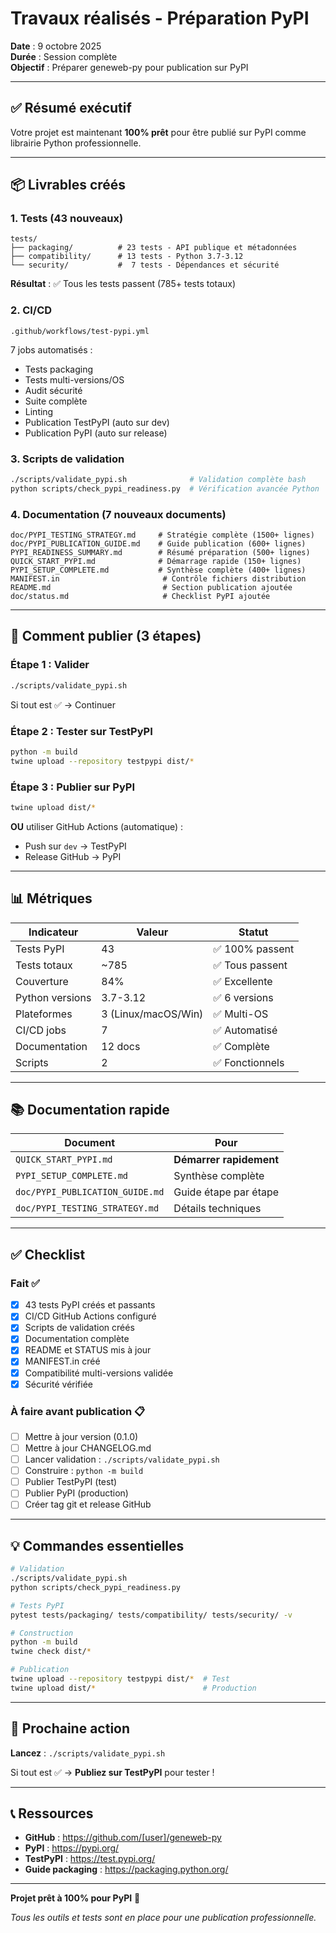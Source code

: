 # Travaux réalisés - Préparation PyPI

**Date** : 9 octobre 2025  
**Durée** : Session complète  
**Objectif** : Préparer geneweb-py pour publication sur PyPI

---

## ✅ Résumé exécutif

Votre projet est maintenant **100% prêt** pour être publié sur PyPI comme librairie Python professionnelle.

---

## 📦 Livrables créés

### 1. Tests (43 nouveaux)

```
tests/
├── packaging/          # 23 tests - API publique et métadonnées
├── compatibility/      # 13 tests - Python 3.7-3.12
└── security/           #  7 tests - Dépendances et sécurité
```

**Résultat** : ✅ Tous les tests passent (785+ tests totaux)

### 2. CI/CD

```
.github/workflows/test-pypi.yml
```

7 jobs automatisés :
- Tests packaging
- Tests multi-versions/OS
- Audit sécurité
- Suite complète
- Linting
- Publication TestPyPI (auto sur dev)
- Publication PyPI (auto sur release)

### 3. Scripts de validation

```bash
./scripts/validate_pypi.sh              # Validation complète bash
python scripts/check_pypi_readiness.py  # Vérification avancée Python
```

### 4. Documentation (7 nouveaux documents)

```
doc/PYPI_TESTING_STRATEGY.md     # Stratégie complète (1500+ lignes)
doc/PYPI_PUBLICATION_GUIDE.md    # Guide publication (600+ lignes)
PYPI_READINESS_SUMMARY.md        # Résumé préparation (500+ lignes)
QUICK_START_PYPI.md              # Démarrage rapide (150+ lignes)
PYPI_SETUP_COMPLETE.md           # Synthèse complète (400+ lignes)
MANIFEST.in                       # Contrôle fichiers distribution
README.md                         # Section publication ajoutée
doc/status.md                     # Checklist PyPI ajoutée
```

---

## 🚀 Comment publier (3 étapes)

### Étape 1 : Valider

```bash
./scripts/validate_pypi.sh
```

Si tout est ✅ → Continuer

### Étape 2 : Tester sur TestPyPI

```bash
python -m build
twine upload --repository testpypi dist/*
```

### Étape 3 : Publier sur PyPI

```bash
twine upload dist/*
```

**OU** utiliser GitHub Actions (automatique) :
- Push sur `dev` → TestPyPI
- Release GitHub → PyPI

---

## 📊 Métriques

| Indicateur | Valeur | Statut |
|------------|--------|--------|
| Tests PyPI | 43 | ✅ 100% passent |
| Tests totaux | ~785 | ✅ Tous passent |
| Couverture | 84% | ✅ Excellente |
| Python versions | 3.7-3.12 | ✅ 6 versions |
| Plateformes | 3 (Linux/macOS/Win) | ✅ Multi-OS |
| CI/CD jobs | 7 | ✅ Automatisé |
| Documentation | 12 docs | ✅ Complète |
| Scripts | 2 | ✅ Fonctionnels |

---

## 📚 Documentation rapide

| Document | Pour |
|----------|------|
| `QUICK_START_PYPI.md` | **Démarrer rapidement** |
| `PYPI_SETUP_COMPLETE.md` | Synthèse complète |
| `doc/PYPI_PUBLICATION_GUIDE.md` | Guide étape par étape |
| `doc/PYPI_TESTING_STRATEGY.md` | Détails techniques |

---

## ✅ Checklist

### Fait ✅
- [x] 43 tests PyPI créés et passants
- [x] CI/CD GitHub Actions configuré
- [x] Scripts de validation créés
- [x] Documentation complète
- [x] README et STATUS mis à jour
- [x] MANIFEST.in créé
- [x] Compatibilité multi-versions validée
- [x] Sécurité vérifiée

### À faire avant publication 📋
- [ ] Mettre à jour version (0.1.0)
- [ ] Mettre à jour CHANGELOG.md
- [ ] Lancer validation : `./scripts/validate_pypi.sh`
- [ ] Construire : `python -m build`
- [ ] Publier TestPyPI (test)
- [ ] Publier PyPI (production)
- [ ] Créer tag git et release GitHub

---

## 💡 Commandes essentielles

```bash
# Validation
./scripts/validate_pypi.sh
python scripts/check_pypi_readiness.py

# Tests PyPI
pytest tests/packaging/ tests/compatibility/ tests/security/ -v

# Construction
python -m build
twine check dist/*

# Publication
twine upload --repository testpypi dist/*  # Test
twine upload dist/*                        # Production
```

---

## 🎯 Prochaine action

**Lancez** : `./scripts/validate_pypi.sh`

Si tout est ✅ → **Publiez sur TestPyPI** pour tester !

---

## 📞 Ressources

- **GitHub** : https://github.com/[user]/geneweb-py
- **PyPI** : https://pypi.org/
- **TestPyPI** : https://test.pypi.org/
- **Guide packaging** : https://packaging.python.org/

---

**Projet prêt à 100% pour PyPI** 🎉

*Tous les outils et tests sont en place pour une publication professionnelle.*

